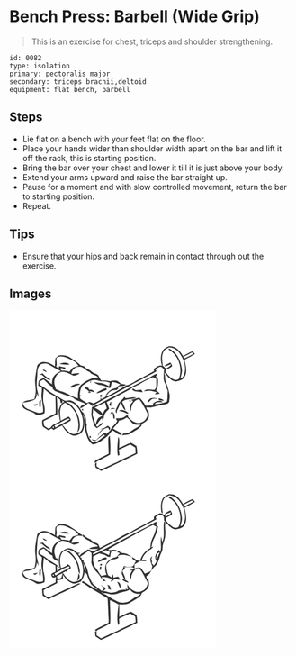 # Bench Press: Barbell (Wide Grip)
> This is an exercise for chest, triceps and shoulder strengthening.

``` 
id: 0082 
type: isolation 
primary: pectoralis major 
secondary: triceps brachii,deltoid 
equipment: flat bench, barbell 
``` 

## Steps

 - Lie flat on a bench with your feet flat on the floor.
 - Place your hands wider than shoulder width apart on the bar and lift it off the rack, this is starting position.
 - Bring the bar over your chest and lower it till it is just above your body.
 - Extend your arms upward and raise the bar straight up.
 - Pause for a moment and with slow controlled movement, return the bar to starting position.
 - Repeat.

## Tips

 - Ensure that your hips and back remain in contact through out the exercise.

## Images

<svg width="368" height="300" viewBox="0 0 276 225" xmlns="http://www.w3.org/2000/svg">
  <g fill="#FFF">
    <path d="M0 0h276v225H0V0m212.45 47.66c-2.97 1.82-6.76 3.03-8.33 6.42-2.91 6.04-2.85 13.39-.57 19.61-4.22-1.67-7.51 2.13-10.91 3.96 0 1.13-.01 2.26-.01 3.39-5.97 3.25-11.92 6.52-17.91 9.71-6.51 2.56-11.76 7.74-18.8 8.99-8.92 5.71-18.04 11.2-27.84 15.25 1.79-2.18 3.5-4.45 5.56-6.4 2.63-2.11 6.1-2.48 9.35-2.48l2.43-2.58-1.28-1.4c3.5-2.5 8.29-.19 11.42-3.12-2.32-.49-4.65-.91-6.98-1.29-1.55-1.48-3.04-3.15-5.09-3.92-3.17-.89-6.48-.08-9.61.57-3.68-1.02-7.51-1.14-11.29-.89-1.76-2.12-2.89-4.63-4.13-7.05-2.01-2.26-5.49-2.2-7.78-4.05-3.12-3.77-8.35-4.54-11.48-8.35-1.85-.31-4-.27-5.31-1.85-3.69-3.85-8.47-6.26-12.73-9.36-3.53-2.45-7.96-3.34-12.2-3.24-3.18-.25-5.74 2.1-7.64 4.37-.58 3.47-.35 7.01-.68 10.51-4.5-3.22-9.72-6-15.41-5.85-3.42.56-7.84 2.17-8.39 6.12-1.01 5.71-2.2 11.41-2.62 17.21-.47 5.72 1.22 11.36.74 17.08-.07 3.05-.98 5.98-1.67 8.94-5.24 1.8-11.3 1.32-15.83 4.88 5.53-.73 11.37-1.28 16.27-4.17 2.27-2.13 2.86-5.45 2.64-8.45.66 1.27 1.98 3.82 2.64 5.1-.33-2.5-.79-4.96-1.42-7.39-2.48-7.8-.42-15.99-.35-23.95.01-4.46.83-9.88 4.91-12.44 3.49-.83 7.49-1.5 10.68.62 5.07 3.17 10.37 5.95 15.74 8.58-3.4 1.65-6.91 3.49-9.09 6.71-2.54 3.1-2.59 7.23-2.71 11.03-3.85-2.75-7.25-6.14-11.45-8.4-2.06 1.32-4.9 1.74-6.27 3.92-.43 2.04-.47 4.14-.65 6.21 1.53.92 3.09 1.81 4.68 2.63.72 4.43-.85 8.84-.23 13.27.58 6.39 2.78 12.65 1.88 19.13-4.05 2.53-8.68.62-12.64-1.01-3.52-1.68-7.52-2.36-10.67-4.76-2.32-1.62-2.97-4.57-4.37-6.87.49 2.25-.05 4.99 1.38 6.97 4.45 4.22 11.19 4.25 15.86 8.15 3.64 2.99 8.39.6 12.29-.48 1.34-5.11.19-10.33-1.37-15.24-.56-5.92.05-11.92.78-17.8 2.07 1.73 4.05 3.55 6.07 5.34 2.84 2.05 6.08 3.46 9.21 4.99.29 7.48.55 14.96.38 22.44-5.92 3.04-11.93 5.93-17.75 9.15-.42 2.78-.46 5.81.65 8.45 2.2 2.07 4.94 3.43 7.47 5.04 1.43-.79 2.84-1.59 4.25-2.4.85.67 1.7 1.35 2.55 2.02 3.67-2.23 7.56-4.07 11.39-6 3.14 5.42 7.23 10.85 13.34 13.07 3.85 1.54 7.78-.77 11.24-2.31 5.56-4.39 5.01-12.2 5.7-18.54.68 5.15-.59 10.45.9 15.51 1.7 6.43 3.49 13.68 9.53 17.46 5.36-.3 9.84-3.53 14.07-6.51 3.6-2.66 7.33-5.39 9.78-9.22.72-1.23 1.85-2.09 2.97-2.93 2.4 1.61 5.15 2.81 7.02 5.1 1.06.25 3.19.75 4.26 1 .71-.68.88-1.43.49-2.24-3.78-2.09-7.75-3.87-11.34-6.3 2.83-3.5 6.39-6.44 8.18-10.68 3.77-.15 7.06-1.97 9.99-4.18 2.93 1.77 5.01 4.51 7.13 7.14 3.1 3.1 7.69 2.74 11.7 2.56-3.56 3.36-8.38 4.82-12.07 8-3.18 2.68-7.27 3.99-11.43 3.74-.56.76-1.06 1.56-1.5 2.41 4.08-.5 8.53-.28 12.03-2.78 4.79-3.36 10.67-5.46 14.19-10.35-.03-.45-.09-1.35-.13-1.8 3.63-2.06 7.9-4.18 9.32-8.43 1.22-3.05.36-6.28-.21-9.36-.47-.28-1.41-.85-1.88-1.14-.23-.82-.71-2.47-.95-3.29 1.97.06 3.94.12 5.91.2 2.85-.66 5.76-1.09 8.55-1.98 4.56-1.55 9.43-1.72 14.01-3.21l1.98-2.04c.25-3.72 1.39-7.47.39-11.16-1.27-5.61-2.96-11.13-4.96-16.52-.94-2.52-.86-5.26-.93-7.91-.24-1.01-.73-3.02-.98-4.03 4.1 5 8.42 11.46 15.44 12.13 4.25-.84 9.55-1.69 11.66-6.05 3.98-7.08 1.54-15.42-.28-22.76 4.71-2.62 9.66-4.81 14.14-7.81-1.06-1.28-2.04-2.68-3.36-3.71-4.41 1.68-8.53 4.08-12.56 6.52-3.94-6.89-10.26-14.34-19.1-13.17M44.38 78.72c1.07 2.33 3.54 2.75 5.78 3.19-1.62-1.59-3.22-3.52-5.78-3.19m-4.76 6.83c.84.06 2.52.16 3.36.21 3.77 2.58 6.99 7.54 12.15 6.73-3.74-2.73-7.89-4.99-10.82-8.7a88.25 88.25 0 0 1-4.69 1.76m.21 42.6c.44.1 1.32.29 1.76.39.18-3.11.3-6.21.53-9.32-4 .98-1.75 5.97-2.29 8.93m-8.34-2.49c.8.57 1.61 1.1 2.45 1.6 1.49-.79 2.82-1.84 4.16-2.85-2.23.29-4.43.71-6.61 1.25m100.27 45.31c-.24 6.67.65 13.31.54 19.98-4.95 2.5-9.94 4.9-14.89 7.39-1.71 1.04-4.44 1.85-3.49 4.68 1.1-.67 2.18-1.37 3.23-2.1 5.67-3.11 11.54-5.81 17.22-8.91.64-8.43.31-16.88-.54-25.28-.91 1.29-2.29 2.49-2.07 4.24m13.21-1.95c-.47 8.22-2 16.57-.19 24.74.7-.52 1.41-1.03 2.12-1.54-.35-2.22-.68-4.44-1.12-6.64 5.03-2.55 10.21-4.78 15.33-7.13 2.29 1.4 4.55 2.86 6.8 4.33.14 2.41.26 4.83.37 7.24-8.17 4.01-16.59 7.47-24.58 11.83-7.26 3.02-14.29 6.52-21.46 9.74-1.98-1.38-3.99-2.72-6.01-4.04-.04-1.79-.06-3.58-.06-5.36-.67.69-1.33 1.38-1.98 2.08.15 1.55.32 3.1.49 4.66 2.48 1.64 4.86 3.49 7.55 4.79 2.52-.7 4.77-2.09 7.15-3.15 13.63-6.72 27.64-12.65 41.12-19.65-.12-3.49-.35-6.98-1.1-10.4-2.51-1.44-4.84-3.22-7.51-4.36-5.4 1.71-10.3 4.79-15.57 6.89.01-4.59.89-9.38-.48-13.84-.22-.05-.65-.14-.87-.19z"/>
    <path d="M205.31 55.28c1.3-3.3 4.9-4.42 7.69-6.08 5.86.42 11.16 3.57 14.38 8.47 5.71 8.14 9.31 19.2 5.08 28.76-.85 1.47-2.2 4.45-4.29 3.39 1.06-4.21 2.63-8.54 1.65-12.96-1.53-10.68-7.13-21.9-17.42-26.47-.64 3.08 3.22 3.53 4.86 5.34 9.73 8.46 13.39 23.13 8.78 35.2-1.92 1.95-5.22 2-7.56.8-4.45-2.34-7.69-6.32-10.6-10.31.33-.63.98-1.9 1.31-2.53 2.54-1.25 5.22-2.36 7.41-4.2.91-2.11-1.02-3.76-2.06-5.36-2.73 1.47-5.63 2.73-8.02 4.75 3.14.85 5.93-2.02 9.03-2.41-.8 3.16-4.3 4-6.53 5.88-1.49-1.29-3-2.55-4.52-3.81-.62-6.11-2.15-12.68.81-18.46zM231.66 61.96a110.7 110.7 0 0 0 11.73-6c.66.63 1.32 1.27 1.98 1.91-4.21 1.87-8.09 4.5-12.46 5.99-.31-.47-.94-1.42-1.25-1.9zM63.37 62.55c7.76-3.6 15.39 1.63 22.22 4.86 2.94 1.27 4.71 3.99 6.53 6.47-2.59.64-5.14 1.41-7.68 2.25-1.42 1.88-2.97 3.66-4.46 5.48-3.29-1.05-6.72-1.34-10.15-1.34-.56-.63-1.69-1.91-2.25-2.54.53-.33 1.07-.65 1.62-.96 1.83.5 3.68.94 5.53 1.36-.11-.54-.32-1.62-.42-2.15-2.72-.48-5.4-1.1-8.06-1.82-.13.72-.38 2.16-.51 2.88-.81-1.16-4.17-1.36-3.02-3.42 1.34-3.68-1.33-7.49.65-11.07m3.17 8.69c4.5.82 9.07.96 13.62.91-3.5-3.95-9.33-2.65-13.62-.91zM195.09 78.15c1.92-1.08 3.7-2.55 5.88-3.1 2.39-.17 3.7 2.2 5.28 3.58-.57 4.13-.53 8.32-.53 12.48-.05 2.95 1.72 5.43 2.72 8.08.72 2.68 1.53 5.34 2.71 7.87-.46 4.76.02 9.59-1.03 14.29-5.11 2.22-11.1 3.22-16.33 3.44 2-3.74 7.35-2.1 10.81-2.66-4.22-3.48-10.05-1.27-13.43 2.27l.61.86c.04.27.11.8.14 1.06-3.36.56-6.78.48-10.18.6-2.11-4.06-5.12-7.56-8.38-10.74-3.93.45-7.56 2.06-11.39 2.92.53.25 1.58.75 2.11 1.01l.59.33c.3 1.56-1.54 2.28-2.2 3.47-2.39 2.57-1.81 6.25-1.9 9.45l1.62.04c-.1-6.45 3.62-14.51 10.77-15.14 3.82 4.37 6.32 9.62 9.01 14.71.89 1.97 2.39 3.83 2.37 6.09-1.16 4.06-3.33 8.33-7.72 9.59-6.73 3.51-14.11-1.5-18.32-6.65-.05-.55-.13-1.63-.18-2.18-.7-.06-1.39-.11-2.08-.17-1.88 1.48-3.8 3.08-6.18 3.66-2.67.44-5.4.26-8.08.64.59 1.07 1.21 2.12 1.87 3.16-2.14 4.88-7.31 7.43-9.18 12.43-1.8 1.78-3.67 3.5-5.42 5.33l-.32-2.48c-5.39 2.16-9.11 6.64-13.18 10.55-2.08-.42-4.16-.92-6.22-1.39 1.48 1.53 3.46 2.44 5.61 2.28 3.42-2.95 6.91-5.84 10.78-8.2.59.39 1.18.79 1.77 1.2-5.09 2.98-9.14 8.63-15.4 8.98-2.93-1.44-4.73-4.78-6.41-7.52-1.69-5.71-4.18-12.01-2.05-17.92l-1.3.6c.13-3.76-.41-7.47-1.21-11.13-.38-.33-1.14-.99-1.52-1.33-.1-2.56-2.96-3.13-3.87-5.23-3.22-5.56-7.42-11.26-13.87-13.19-3.04-1.16-6.47 1.5-9.28-.53-7.35-4.6-15.11-8.61-22.04-13.87-3.16-2.56-6.59-4.81-10.32-6.48-.08-1.39-.15-2.79-.23-4.18 1.93-.95 3.61-2.66 5.76-3.02 4.02 3.22 6.98 7.77 11.89 9.86-.03.55-.08 1.64-.11 2.18 1.3 1.45 2.51 3.13 4.4 3.84 7.05 2.89 14.21 5.55 21.52 7.67 2.32 1.13 3.92 3.43 6.45 4.19 3.86 1.27 7.77 2.48 11.25 4.64-2.47 1.8-6.98 2.12-6.74 6.16 3.99-1.88 7.61-4.43 10.82-7.45a14.1 14.1 0 0 1 5.12 4.46c8.69-5.63 17.9-10.49 27.25-14.96 7.16-3.91 14.38-7.71 21.62-11.47 5.69-3.88 12.19-6.27 18.09-9.77 6.15-3.49 12.58-6.48 18.64-10.11-.21-.78-.65-2.32-.86-3.1m-10.63 12.51c-15.71 7.64-30.93 16.21-46.27 24.53-9.51 4.31-18.28 10.27-28.25 13.54-.14 3.43-.57 6.84-.76 10.27.74 4.5 2.36 8.81 3.58 13.2.47 2.16 2.4 3.4 4.07 4.63 1.96-1.64 4.06-3.1 6.22-4.47.5-1.16 1.01-2.33 1.51-3.49-2.81 1.67-4.7 4.44-7.5 6.13-.53-.56-1.07-1.11-1.6-1.67 2.88-3.13 4.49-7.28 8.06-9.83.31 1.37.64 2.75.98 4.11.98-2.78 1.34-5.72 2.08-8.57 1.18-3.33 3.99-5.61 6.39-8.04-.75-3.1-2.16-5.99-3.25-8.97 10.3-5.48 20.4-11.34 30.75-16.73 4.8-3.46 10.47-5.41 15.45-8.58 4.9-3.06 10.16-5.46 15.41-7.85 1.44.7 2.89 1.39 4.34 2.08.17 4.07.11 8.14-.08 12.22-.71.88-1.41 1.77-2.1 2.66-4.55.12-10.79-2.43-14.08 1.88 2.56-.12 5.08-.58 7.62-.82 3.19.15 6.18 1.43 9.27 2.12-.79.93-1.58 1.87-2.36 2.8 2.16-.46 4.63-.07 6.58-1.23-1.64-1.5-3.4-2.84-5.13-4.23.69-.96 1.38-1.92 2.08-2.87.53-4.11 1.14-8.28.59-12.42-.79-1.15-1.83-2.09-2.72-3.15.71-1.29 1.57-2.5 2.28-3.79-4.9.89-8.77 4.42-13.16 6.54m-20.26 13.52c-1.54 1.83 1.68 2.41 2.72 3.44 3.68.31 7.3 1.12 10.99 1.31-.71-1.12-1.44-2.23-2.17-3.34-2.3.19-4.59.46-6.87.8-1.53-.73-2.85-2.44-4.67-2.21m-10.86 10.79c-2.28 4.46-7.64 6.51-8.96 11.55-1.08 3.36-4.46 7.24-1.45 10.55l.48-3.83c2.4-3.21 3.28-7.16 4.72-10.83 2.38 3.44 2.73 8.71 6.79 10.63-.99-3.93-2.87-7.54-4.62-11.16 4.97-5.4 13.09-2.41 18.95-5.85-4.87-1.32-9.63.79-14.49.82-.36-.47-1.07-1.41-1.42-1.88m34.94 2.09c-1.53 1.41-4.4 3.33-3.24 5.74 1.53-1.22 2.76-2.75 4.22-4.04 2.51-1.63 5.64-1.02 8.45-1.32-3.02-.87-6.38-1.1-9.43-.38m10.59.99c1.08 2.76 5.2 1.72 7.52 2.56-.62-.57-1.85-1.71-2.46-2.28-1.21-.15-5.42-2.48-5.06-.28m-39.1 2.83c.45.11 1.33.32 1.78.43 1.57-1.54-2.76-2.65-1.78-.43m-26.61 4.66c.66.81 1.33 1.61 2.02 2.41.28-2.15.53-4.31.6-6.47-1.39.98-2.08 2.51-2.62 4.06m.21 2.47c.31.25.31.25 0 0m1.06 3.4c2.4.08 4.83-.06 7.15-.76-2.45-.54-5.18-1.22-7.15.76m-37.25 1.92l.8-.24c.1-.44.32-1.33.43-1.78-1.27-.95-2.34 1.23-1.23 2.02m48.8.39c2.77.59 5.62 1.05 8.16 2.4 1.48.51 3.29 2.2 4.69.62-3.35-2.91-8.61-5.92-12.85-3.02m-11.82 4.08c1.17-.57 2.34-1.14 3.5-1.72.44 2.62.88 5.24 1.17 7.89.39-.06 1.17-.16 1.56-.22.37-3.62-.56-7.17-3.73-9.28a120.4 120.4 0 0 0-2.5 3.33m-7.6 18.73c-1.69.54-3.4 1.01-5.06 1.62l3.02.15c-3.2 2.05-5.93 5.11-6.5 8.98.76-1.26 1.45-2.57 2.13-3.88 3.13-3.36 6.63-6.99 11.56-7.13.37.86 1.12 2.58 1.5 3.44.51-1.13 1.64-2.18 1.06-3.54-.93-.98-1.98-1.82-3.01-2.69-1.6.96-3.22 1.91-4.7 3.05m-19.69 10.94c-1.01.98.62 2.72 1.73 2.05.9-.99-.59-2.83-1.73-2.05z"/>
    <path d="M82.64 84.57c.45-5.24 4.96-9.75 10.35-9.51 5.83-.77 8.71 5.67 14.02 6.89 2.42 4.42 8.15 3.48 11.16 7.13-4.1.73-8.41.95-12.1 3.1-4.17 1.36-7.31 4.49-10.8 6.98-.69 1.1-1.4 2.19-2.12 3.28-1.22 4.8-2.53 9.59-1.6 14.6-7.04-1.59-12.99-5.88-19.6-8.52-3.53-.78-6.81-2.24-10.06-3.76-.67-2.94-1.98-5.74-2.1-8.79.1-6.1 3.84-12.55 10-14.17 6.04-.64 10.89 3.43 16.31 5.25 2.66-.56 5.36-1.25 7.49-3.02-3.63-1.05-7.3.36-10.95.54m-1.88 17.39c.99.26 2 1.58 3.03.72 3.4-2.02 7.21-3.07 10.87-4.49-4.83-1.67-10.07.86-13.9 3.77z"/>
    <path d="M109.34 93.32c4.17-1.68 8.51.01 12.58 1.09 4.08.12 8.33-.21 11.95 2.11-.37 1.44-.74 2.87-1.1 4.31-3.25-1.67-6.59-3.26-10.16-4.1-3.53-.26-7.04-.6-10.52-1.22 2.12 1.36 4.39 2.45 6.67 3.51 4.31.27 8.66 1.27 12.21 3.86.88.09 2.64.28 3.52.38.98-2.63 1.6-5.36 2.22-8.09 4.02.18 7.7 1.81 11.32 3.4-2.19 1.14-4.19 2.65-5.48 4.8-6.64 1.04-12.97 5.44-14.84 12.12-1.76.91-3.52 1.84-5.26 2.79l-.37-2.88c-.34 1.18-.61 2.37-.85 3.57-3.11 1.62-6.08 3.54-9.33 4.85-1.67-.48-3.19-1.38-4.85-1.88-1.24.39-2.46.85-3.65 1.37-2.67-1.61-5.36-3.19-7.93-4.96-1.69-1.07-1.25-3.28-1.51-4.96.43-.14 1.3-.43 1.73-.57l-1.78-.08c.09-4.42.86-8.88 3.44-12.58 3.94-2.39 7.35-5.82 11.99-6.84m-1.69 1.75c.33 3.27 3.02-1.67 0 0m-6.92 8.88c2.08 1.07 3.95 2.47 5.5 4.23-.35.39-1.06 1.16-1.42 1.54 1.51-.08 3.01-.16 4.52-.22-.76-.35-2.28-1.06-3.04-1.41 2.41-1.08 4.8.62 7.2.93-1.39-2.55-3.93-3.94-6.82-3.31-.54-.94-1.07-1.88-1.61-2.82-1.4-.37-2.81-.75-4.21-1.13l-.12 2.19m18.46 3.84c-1.34.51-2.38 1.5-3.25 2.62 4.81-.44 9.19-2.73 13.63-4.43-.02-.6-.08-1.8-.11-2.4-3.85.29-6.85 2.74-10.27 4.21m1.76 7.18c1.35 1.31 3.57-1.01 2.31-2.33-1.36-1.23-3.65.96-2.31 2.33zM63.19 115.25c1.42 1.14 2.84 2.28 4.28 3.38.25 1.8.46 3.67 1.68 5.12 1.5-.92 1.92-2.23 1.26-3.92.91.68 1.75 1.46 2.73 2.06-4.99 1.6-5.99 7.08-7.58 11.36.56 4.73.73 9.53 2.17 14.11-4.15 3-10.07 3.86-12.74 8.55-.97.54-1.95 1.03-2.96 1.49-1.89-1.26-3.9-2.37-5.64-3.85-.29-2.02-1.59-4.77-.32-6.46 5.83-3.14 11.91-5.82 17.74-8.97.18-7.63-.05-15.26-.62-22.87z"/>
    <path d="M81.14 124.79c-1.79-1.28-4.05-1.6-5.91-2.74 4.39-1.31 8.94.65 12.29 3.44 8.24 7.53 12.42 19.48 9.96 30.46-.76 2.6-2.04 5.45-4.7 6.57-2.86 1.2-6.02 2.79-9.17 1.65-5.72-1.93-8.83-7.43-12.78-11.57 3.6-1.94 7.5-3.45 10.75-5.97.64-2.12-1.02-3.96-2.54-5.18-3.68 1.51-7.06 3.62-10.59 5.43-.6-6.69-2.26-14.04 1.31-20.22.8-1.8 2.71-2.61 4.21-3.71 14.6 6.35 21.53 24.8 16.38 39.58 3.21-2.42 3.67-6.72 3.65-10.46-.17-10.39-5.21-20.36-12.86-27.28zM113.74 129.63c4.49-2.53 9.25-4.54 13.78-6.98.73 2.73 1.72 5.37 2.34 8.13-3.22 1.17-4.08 4.62-5.37 7.41-2.25-4.21-6.66-6.5-10.75-8.56zM111.43 131.33c3.99 3.26 7.69 7.1 12.63 8.91-2.16 1.14-4.57 2.08-6.21 3.98-1.48 2.37-2.14 5.13-3.2 7.7-.95-4.34-2.26-8.58-3.93-12.69.62-2.58.85-5.24.71-7.9zM98.22 137.53c1.03 2.52 1.85 5.17 1.71 7.92-.91-2.55-1.42-5.23-1.71-7.92z"/>
    <path d="M60.03 153.19c6.41-2.37 11.87-6.69 18.24-9.12.61.19 1.83.55 2.44.73-6.09 4.23-13.09 6.91-19.2 11.13-.49-.92-.99-1.83-1.48-2.74zM58.16 154.55c1.34.27 1.56.98.66 2.12-1.35-.27-1.57-.98-.66-2.12z"/>
  </g>
  <g fill="#333">
    <path d="M212.45 47.66c8.84-1.17 15.16 6.28 19.1 13.17 4.03-2.44 8.15-4.84 12.56-6.52 1.32 1.03 2.3 2.43 3.36 3.71-4.48 3-9.43 5.19-14.14 7.81 1.82 7.34 4.26 15.68.28 22.76-2.11 4.36-7.41 5.21-11.66 6.05-7.02-.67-11.34-7.13-15.44-12.13.25 1.01.74 3.02.98 4.03.07 2.65-.01 5.39.93 7.91 2 5.39 3.69 10.91 4.96 16.52 1 3.69-.14 7.44-.39 11.16l-1.98 2.04c-4.58 1.49-9.45 1.66-14.01 3.21-2.79.89-5.7 1.32-8.55 1.98-1.97-.08-3.94-.14-5.91-.2.24.82.72 2.47.95 3.29.47.29 1.41.86 1.88 1.14.57 3.08 1.43 6.31.21 9.36-1.42 4.25-5.69 6.37-9.32 8.43.04.45.1 1.35.13 1.8-3.52 4.89-9.4 6.99-14.19 10.35-3.5 2.5-7.95 2.28-12.03 2.78.44-.85.94-1.65 1.5-2.41 4.16.25 8.25-1.06 11.43-3.74 3.69-3.18 8.51-4.64 12.07-8-4.01.18-8.6.54-11.7-2.56-2.12-2.63-4.2-5.37-7.13-7.14-2.93 2.21-6.22 4.03-9.99 4.18-1.79 4.24-5.35 7.18-8.18 10.68 3.59 2.43 7.56 4.21 11.34 6.3.39.81.22 1.56-.49 2.24-1.07-.25-3.2-.75-4.26-1-1.87-2.29-4.62-3.49-7.02-5.1-1.12.84-2.25 1.7-2.97 2.93-2.45 3.83-6.18 6.56-9.78 9.22-4.23 2.98-8.71 6.21-14.07 6.51-6.04-3.78-7.83-11.03-9.53-17.46-1.49-5.06-.22-10.36-.9-15.51-.69 6.34-.14 14.15-5.7 18.54-3.46 1.54-7.39 3.85-11.24 2.31-6.11-2.22-10.2-7.65-13.34-13.07-3.83 1.93-7.72 3.77-11.39 6-.85-.67-1.7-1.35-2.55-2.02-1.41.81-2.82 1.61-4.25 2.4-2.53-1.61-5.27-2.97-7.47-5.04-1.11-2.64-1.07-5.67-.65-8.45 5.82-3.22 11.83-6.11 17.75-9.15.17-7.48-.09-14.96-.38-22.44-3.13-1.53-6.37-2.94-9.21-4.99-2.02-1.79-4-3.61-6.07-5.34-.73 5.88-1.34 11.88-.78 17.8 1.56 4.91 2.71 10.13 1.37 15.24-3.9 1.08-8.65 3.47-12.29.48-4.67-3.9-11.41-3.93-15.86-8.15-1.43-1.98-.89-4.72-1.38-6.97 1.4 2.3 2.05 5.25 4.37 6.87 3.15 2.4 7.15 3.08 10.67 4.76 3.96 1.63 8.59 3.54 12.64 1.01.9-6.48-1.3-12.74-1.88-19.13-.62-4.43.95-8.84.23-13.27a82.43 82.43 0 0 1-4.68-2.63c.18-2.07.22-4.17.65-6.21 1.37-2.18 4.21-2.6 6.27-3.92 4.2 2.26 7.6 5.65 11.45 8.4.12-3.8.17-7.93 2.71-11.03 2.18-3.22 5.69-5.06 9.09-6.71-5.37-2.63-10.67-5.41-15.74-8.58-3.19-2.12-7.19-1.45-10.68-.62-4.08 2.56-4.9 7.98-4.91 12.44-.07 7.96-2.13 16.15.35 23.95a61.38 61.38 0 0 1 1.42 7.39c-.66-1.28-1.98-3.83-2.64-5.1.22 3-.37 6.32-2.64 8.45-4.9 2.89-10.74 3.44-16.27 4.17 4.53-3.56 10.59-3.08 15.83-4.88.69-2.96 1.6-5.89 1.67-8.94.48-5.72-1.21-11.36-.74-17.08.42-5.8 1.61-11.5 2.62-17.21.55-3.95 4.97-5.56 8.39-6.12 5.69-.15 10.91 2.63 15.41 5.85.33-3.5.1-7.04.68-10.51 1.9-2.27 4.46-4.62 7.64-4.37 4.24-.1 8.67.79 12.2 3.24 4.26 3.1 9.04 5.51 12.73 9.36 1.31 1.58 3.46 1.54 5.31 1.85 3.13 3.81 8.36 4.58 11.48 8.35 2.29 1.85 5.77 1.79 7.78 4.05 1.24 2.42 2.37 4.93 4.13 7.05 3.78-.25 7.61-.13 11.29.89 3.13-.65 6.44-1.46 9.61-.57 2.05.77 3.54 2.44 5.09 3.92 2.33.38 4.66.8 6.98 1.29-3.13 2.93-7.92.62-11.42 3.12l1.28 1.4-2.43 2.58c-3.25 0-6.72.37-9.35 2.48-2.06 1.95-3.77 4.22-5.56 6.4 9.8-4.05 18.92-9.54 27.84-15.25 7.04-1.25 12.29-6.43 18.8-8.99 5.99-3.19 11.94-6.46 17.91-9.71 0-1.13.01-2.26.01-3.39 3.4-1.83 6.69-5.63 10.91-3.96-2.28-6.22-2.34-13.57.57-19.61 1.57-3.39 5.36-4.6 8.33-6.42m-7.14 7.62c-2.96 5.78-1.43 12.35-.81 18.46 1.52 1.26 3.03 2.52 4.52 3.81 2.23-1.88 5.73-2.72 6.53-5.88-3.1.39-5.89 3.26-9.03 2.41 2.39-2.02 5.29-3.28 8.02-4.75 1.04 1.6 2.97 3.25 2.06 5.36-2.19 1.84-4.87 2.95-7.41 4.2-.33.63-.98 1.9-1.31 2.53 2.91 3.99 6.15 7.97 10.6 10.31 2.34 1.2 5.64 1.15 7.56-.8 4.61-12.07.95-26.74-8.78-35.2-1.64-1.81-5.5-2.26-4.86-5.34 10.29 4.57 15.89 15.79 17.42 26.47.98 4.42-.59 8.75-1.65 12.96 2.09 1.06 3.44-1.92 4.29-3.39 4.23-9.56.63-20.62-5.08-28.76-3.22-4.9-8.52-8.05-14.38-8.47-2.79 1.66-6.39 2.78-7.69 6.08m26.35 6.68c.31.48.94 1.43 1.25 1.9 4.37-1.49 8.25-4.12 12.46-5.99-.66-.64-1.32-1.28-1.98-1.91a110.7 110.7 0 0 1-11.73 6m-168.29.59c-1.98 3.58.69 7.39-.65 11.07-1.15 2.06 2.21 2.26 3.02 3.42.13-.72.38-2.16.51-2.88 2.66.72 5.34 1.34 8.06 1.82.1.53.31 1.61.42 2.15-1.85-.42-3.7-.86-5.53-1.36-.55.31-1.09.63-1.62.96.56.63 1.69 1.91 2.25 2.54 3.43 0 6.86.29 10.15 1.34 1.49-1.82 3.04-3.6 4.46-5.48 2.54-.84 5.09-1.61 7.68-2.25-1.82-2.48-3.59-5.2-6.53-6.47-6.83-3.23-14.46-8.46-22.22-4.86m131.72 15.6c.21.78.65 2.32.86 3.1-6.06 3.63-12.49 6.62-18.64 10.11-5.9 3.5-12.4 5.89-18.09 9.77-7.24 3.76-14.46 7.56-21.62 11.47-9.35 4.47-18.56 9.33-27.25 14.96a14.1 14.1 0 0 0-5.12-4.46c-3.21 3.02-6.83 5.57-10.82 7.45-.24-4.04 4.27-4.36 6.74-6.16-3.48-2.16-7.39-3.37-11.25-4.64-2.53-.76-4.13-3.06-6.45-4.19-7.31-2.12-14.47-4.78-21.52-7.67-1.89-.71-3.1-2.39-4.4-3.84.03-.54.08-1.63.11-2.18-4.91-2.09-7.87-6.64-11.89-9.86-2.15.36-3.83 2.07-5.76 3.02.08 1.39.15 2.79.23 4.18 3.73 1.67 7.16 3.92 10.32 6.48 6.93 5.26 14.69 9.27 22.04 13.87 2.81 2.03 6.24-.63 9.28.53 6.45 1.93 10.65 7.63 13.87 13.19.91 2.1 3.77 2.67 3.87 5.23.38.34 1.14 1 1.52 1.33.8 3.66 1.34 7.37 1.21 11.13l1.3-.6c-2.13 5.91.36 12.21 2.05 17.92 1.68 2.74 3.48 6.08 6.41 7.52 6.26-.35 10.31-6 15.4-8.98-.59-.41-1.18-.81-1.77-1.2-3.87 2.36-7.36 5.25-10.78 8.2-2.15.16-4.13-.75-5.61-2.28 2.06.47 4.14.97 6.22 1.39 4.07-3.91 7.79-8.39 13.18-10.55l.32 2.48c1.75-1.83 3.62-3.55 5.42-5.33 1.87-5 7.04-7.55 9.18-12.43-.66-1.04-1.28-2.09-1.87-3.16 2.68-.38 5.41-.2 8.08-.64 2.38-.58 4.3-2.18 6.18-3.66.69.06 1.38.11 2.08.17.05.55.13 1.63.18 2.18 4.21 5.15 11.59 10.16 18.32 6.65 4.39-1.26 6.56-5.53 7.72-9.59.02-2.26-1.48-4.12-2.37-6.09-2.69-5.09-5.19-10.34-9.01-14.71-7.15.63-10.87 8.69-10.77 15.14l-1.62-.04c.09-3.2-.49-6.88 1.9-9.45.66-1.19 2.5-1.91 2.2-3.47l-.59-.33c-.53-.26-1.58-.76-2.11-1.01 3.83-.86 7.46-2.47 11.39-2.92 3.26 3.18 6.27 6.68 8.38 10.74 3.4-.12 6.82-.04 10.18-.6-.03-.26-.1-.79-.14-1.06l-.61-.86c3.38-3.54 9.21-5.75 13.43-2.27-3.46.56-8.81-1.08-10.81 2.66 5.23-.22 11.22-1.22 16.33-3.44 1.05-4.7.57-9.53 1.03-14.29-1.18-2.53-1.99-5.19-2.71-7.87-1-2.65-2.77-5.13-2.72-8.08 0-4.16-.04-8.35.53-12.48-1.58-1.38-2.89-3.75-5.28-3.58-2.18.55-3.96 2.02-5.88 3.1M82.64 84.57c3.65-.18 7.32-1.59 10.95-.54-2.13 1.77-4.83 2.46-7.49 3.02-5.42-1.82-10.27-5.89-16.31-5.25-6.16 1.62-9.9 8.07-10 14.17.12 3.05 1.43 5.85 2.1 8.79 3.25 1.52 6.53 2.98 10.06 3.76 6.61 2.64 12.56 6.93 19.6 8.52-.93-5.01.38-9.8 1.6-14.6.72-1.09 1.43-2.18 2.12-3.28 3.49-2.49 6.63-5.62 10.8-6.98 3.69-2.15 8-2.37 12.1-3.1-3.01-3.65-8.74-2.71-11.16-7.13-5.31-1.22-8.19-7.66-14.02-6.89-5.39-.24-9.9 4.27-10.35 9.51m26.7 8.75c-4.64 1.02-8.05 4.45-11.99 6.84-2.58 3.7-3.35 8.16-3.44 12.58l1.78.08c-.43.14-1.3.43-1.73.57.26 1.68-.18 3.89 1.51 4.96 2.57 1.77 5.26 3.35 7.93 4.96 1.19-.52 2.41-.98 3.65-1.37 1.66.5 3.18 1.4 4.85 1.88 3.25-1.31 6.22-3.23 9.33-4.85.24-1.2.51-2.39.85-3.57l.37 2.88c1.74-.95 3.5-1.88 5.26-2.79 1.87-6.68 8.2-11.08 14.84-12.12 1.29-2.15 3.29-3.66 5.48-4.8-3.62-1.59-7.3-3.22-11.32-3.4-.62 2.73-1.24 5.46-2.22 8.09-.88-.1-2.64-.29-3.52-.38-3.55-2.59-7.9-3.59-12.21-3.86-2.28-1.06-4.55-2.15-6.67-3.51 3.48.62 6.99.96 10.52 1.22 3.57.84 6.91 2.43 10.16 4.1.36-1.44.73-2.87 1.1-4.31-3.62-2.32-7.87-1.99-11.95-2.11-4.07-1.08-8.41-2.77-12.58-1.09m-46.15 21.93c.57 7.61.8 15.24.62 22.87-5.83 3.15-11.91 5.83-17.74 8.97-1.27 1.69.03 4.44.32 6.46 1.74 1.48 3.75 2.59 5.64 3.85 1.01-.46 1.99-.95 2.96-1.49 2.67-4.69 8.59-5.55 12.74-8.55-1.44-4.58-1.61-9.38-2.17-14.11 1.59-4.28 2.59-9.76 7.58-11.36-.98-.6-1.82-1.38-2.73-2.06.66 1.69.24 3-1.26 3.92-1.22-1.45-1.43-3.32-1.68-5.12-1.44-1.1-2.86-2.24-4.28-3.38m17.95 9.54c7.65 6.92 12.69 16.89 12.86 27.28.02 3.74-.44 8.04-3.65 10.46 5.15-14.78-1.78-33.23-16.38-39.58-1.5 1.1-3.41 1.91-4.21 3.71-3.57 6.18-1.91 13.53-1.31 20.22 3.53-1.81 6.91-3.92 10.59-5.43 1.52 1.22 3.18 3.06 2.54 5.18-3.25 2.52-7.15 4.03-10.75 5.97 3.95 4.14 7.06 9.64 12.78 11.57 3.15 1.14 6.31-.45 9.17-1.65 2.66-1.12 3.94-3.97 4.7-6.57 2.46-10.98-1.72-22.93-9.96-30.46-3.35-2.79-7.9-4.75-12.29-3.44 1.86 1.14 4.12 1.46 5.91 2.74m17.08 12.74c.29 2.69.8 5.37 1.71 7.92.14-2.75-.68-5.4-1.71-7.92m-38.19 15.66c.49.91.99 1.82 1.48 2.74 6.11-4.22 13.11-6.9 19.2-11.13-.61-.18-1.83-.54-2.44-.73-6.37 2.43-11.83 6.75-18.24 9.12m-1.87 1.36c-.91 1.14-.69 1.85.66 2.12.9-1.14.68-1.85-.66-2.12z"/>
    <path d="M66.54 71.24c4.29-1.74 10.12-3.04 13.62.91-4.55.05-9.12-.09-13.62-.91zM44.38 78.72c2.56-.33 4.16 1.6 5.78 3.19-2.24-.44-4.71-.86-5.78-3.19zM39.62 85.55a88.25 88.25 0 0 0 4.69-1.76c2.93 3.71 7.08 5.97 10.82 8.7-5.16.81-8.38-4.15-12.15-6.73-.84-.05-2.52-.15-3.36-.21zM184.46 90.66c4.39-2.12 8.26-5.65 13.16-6.54-.71 1.29-1.57 2.5-2.28 3.79.89 1.06 1.93 2 2.72 3.15.55 4.14-.06 8.31-.59 12.42-.7.95-1.39 1.91-2.08 2.87 1.73 1.39 3.49 2.73 5.13 4.23-1.95 1.16-4.42.77-6.58 1.23.78-.93 1.57-1.87 2.36-2.8-3.09-.69-6.08-1.97-9.27-2.12-2.54.24-5.06.7-7.62.82 3.29-4.31 9.53-1.76 14.08-1.88.69-.89 1.39-1.78 2.1-2.66.19-4.08.25-8.15.08-12.22-1.45-.69-2.9-1.38-4.34-2.08-5.25 2.39-10.51 4.79-15.41 7.85-4.98 3.17-10.65 5.12-15.45 8.58-10.35 5.39-20.45 11.25-30.75 16.73 1.09 2.98 2.5 5.87 3.25 8.97-2.4 2.43-5.21 4.71-6.39 8.04-.74 2.85-1.1 5.79-2.08 8.57-.34-1.36-.67-2.74-.98-4.11-3.57 2.55-5.18 6.7-8.06 9.83.53.56 1.07 1.11 1.6 1.67 2.8-1.69 4.69-4.46 7.5-6.13-.5 1.16-1.01 2.33-1.51 3.49-2.16 1.37-4.26 2.83-6.22 4.47-1.67-1.23-3.6-2.47-4.07-4.63-1.22-4.39-2.84-8.7-3.58-13.2.19-3.43.62-6.84.76-10.27 9.97-3.27 18.74-9.23 28.25-13.54 15.34-8.32 30.56-16.89 46.27-24.53m-70.72 38.97c4.09 2.06 8.5 4.35 10.75 8.56 1.29-2.79 2.15-6.24 5.37-7.41-.62-2.76-1.61-5.4-2.34-8.13-4.53 2.44-9.29 4.45-13.78 6.98m-2.31 1.7c.14 2.66-.09 5.32-.71 7.9 1.67 4.11 2.98 8.35 3.93 12.69 1.06-2.57 1.72-5.33 3.2-7.7 1.64-1.9 4.05-2.84 6.21-3.98-4.94-1.81-8.64-5.65-12.63-8.91zM107.65 95.07c3.02-1.67.33 3.27 0 0zM80.76 101.96c3.83-2.91 9.07-5.44 13.9-3.77-3.66 1.42-7.47 2.47-10.87 4.49-1.03.86-2.04-.46-3.03-.72zM100.73 103.95l.12-2.19c1.4.38 2.81.76 4.21 1.13.54.94 1.07 1.88 1.61 2.82 2.89-.63 5.43.76 6.82 3.31-2.4-.31-4.79-2.01-7.2-.93.76.35 2.28 1.06 3.04 1.41-1.51.06-3.01.14-4.52.22.36-.38 1.07-1.15 1.42-1.54-1.55-1.76-3.42-3.16-5.5-4.23zM119.19 107.79c3.42-1.47 6.42-3.92 10.27-4.21.03.6.09 1.8.11 2.4-4.44 1.7-8.82 3.99-13.63 4.43.87-1.12 1.91-2.11 3.25-2.62z"/>
    <path d="M164.2 104.18c1.82-.23 3.14 1.48 4.67 2.21 2.28-.34 4.57-.61 6.87-.8.73 1.11 1.46 2.22 2.17 3.34-3.69-.19-7.31-1-10.99-1.31-1.04-1.03-4.26-1.61-2.72-3.44zM120.95 114.97c-1.34-1.37.95-3.56 2.31-2.33 1.26 1.32-.96 3.64-2.31 2.33zM153.34 114.97c.35.47 1.06 1.41 1.42 1.88 4.86-.03 9.62-2.14 14.49-.82-5.86 3.44-13.98.45-18.95 5.85 1.75 3.62 3.63 7.23 4.62 11.16-4.06-1.92-4.41-7.19-6.79-10.63-1.44 3.67-2.32 7.62-4.72 10.83l-.48 3.83c-3.01-3.31.37-7.19 1.45-10.55 1.32-5.04 6.68-7.09 8.96-11.55zM188.28 117.06c3.05-.72 6.41-.49 9.43.38-2.81.3-5.94-.31-8.45 1.32-1.46 1.29-2.69 2.82-4.22 4.04-1.16-2.41 1.71-4.33 3.24-5.74zM198.87 118.05c-.36-2.2 3.85.13 5.06.28.61.57 1.84 1.71 2.46 2.28-2.32-.84-6.44.2-7.52-2.56zM39.83 128.15c.54-2.96-1.71-7.95 2.29-8.93-.23 3.11-.35 6.21-.53 9.32-.44-.1-1.32-.29-1.76-.39z"/>
    <path d="M159.77 120.88c-.98-2.22 3.35-1.11 1.78.43-.45-.11-1.33-.32-1.78-.43zM133.16 125.54c.54-1.55 1.23-3.08 2.62-4.06-.07 2.16-.32 4.32-.6 6.47-.69-.8-1.36-1.6-2.02-2.41zM31.49 125.66c2.18-.54 4.38-.96 6.61-1.25-1.34 1.01-2.67 2.06-4.16 2.85-.84-.5-1.65-1.03-2.45-1.6zM133.37 128.01c.31.25.31.25 0 0zM134.43 131.41c1.97-1.98 4.7-1.3 7.15-.76-2.32.7-4.75.84-7.15.76zM97.18 133.33c-1.11-.79-.04-2.97 1.23-2.02-.11.45-.33 1.34-.43 1.78l-.8.24zM145.98 133.72c4.24-2.9 9.5.11 12.85 3.02-1.4 1.58-3.21-.11-4.69-.62-2.54-1.35-5.39-1.81-8.16-2.4zM134.16 137.8a120.4 120.4 0 0 1 2.5-3.33c3.17 2.11 4.1 5.66 3.73 9.28-.39.06-1.17.16-1.56.22-.29-2.65-.73-5.27-1.17-7.89-1.16.58-2.33 1.15-3.5 1.72zM126.56 156.53c1.48-1.14 3.1-2.09 4.7-3.05 1.03.87 2.08 1.71 3.01 2.69.58 1.36-.55 2.41-1.06 3.54-.38-.86-1.13-2.58-1.5-3.44-4.93.14-8.43 3.77-11.56 7.13-.68 1.31-1.37 2.62-2.13 3.88.57-3.87 3.3-6.93 6.5-8.98l-3.02-.15c1.66-.61 3.37-1.08 5.06-1.62zM106.87 167.47c1.14-.78 2.63 1.06 1.73 2.05-1.11.67-2.74-1.07-1.73-2.05zM131.76 170.97c-.22-1.75 1.16-2.95 2.07-4.24.85 8.4 1.18 16.85.54 25.28-5.68 3.1-11.55 5.8-17.22 8.91-1.05.73-2.13 1.43-3.23 2.1-.95-2.83 1.78-3.64 3.49-4.68 4.95-2.49 9.94-4.89 14.89-7.39.11-6.67-.78-13.31-.54-19.98z"/>
    <path d="M144.97 169.02c.22.05.65.14.87.19 1.37 4.46.49 9.25.48 13.84 5.27-2.1 10.17-5.18 15.57-6.89 2.67 1.14 5 2.92 7.51 4.36.75 3.42.98 6.91 1.1 10.4-13.48 7-27.49 12.93-41.12 19.65-2.38 1.06-4.63 2.45-7.15 3.15-2.69-1.3-5.07-3.15-7.55-4.79-.17-1.56-.34-3.11-.49-4.66.65-.7 1.31-1.39 1.98-2.08 0 1.78.02 3.57.06 5.36 2.02 1.32 4.03 2.66 6.01 4.04 7.17-3.22 14.2-6.72 21.46-9.74 7.99-4.36 16.41-7.82 24.58-11.83-.11-2.41-.23-4.83-.37-7.24a269.02 269.02 0 0 0-6.8-4.33c-5.12 2.35-10.3 4.58-15.33 7.13.44 2.2.77 4.42 1.12 6.64-.71.51-1.42 1.02-2.12 1.54-1.81-8.17-.28-16.52.19-24.74z"/>
  </g>
</svg>

<svg width="368" height="300" viewBox="0 0 276 225" xmlns="http://www.w3.org/2000/svg">
  <g fill="#FFF">
    <path d="M0 0h276v225H0V0m212.46 19.67c-2.97 1.82-6.73 3.03-8.33 6.4-2.66 5.18-2.37 11.27-1.62 16.89-.03 1.3 1.13 1.85 2.08 2.45-.96-5.98-2.13-12.51.73-18.18 1.31-3.27 4.9-4.39 7.68-6.04 5.33.47 10.36 2.95 13.51 7.34 6.33 8.28 10.39 19.96 5.91 29.99-.84 1.45-2.19 4.4-4.25 3.3.66-3.28 2.1-6.47 1.92-9.91-.59-9.75-4.61-19.56-12.04-26.08-1.71-1.24-3.54-3.14-5.85-2.69 0 2.32 3.11 2.63 4.46 4.11 9.88 8.1 14.19 22.87 9.5 34.88-1.56 3.12-6 2.9-8.52 1.14-3.87-2.51-7.46-5.86-9.5-10.05 1.07-3.86 5.96-3.92 8.47-6.54.85-2.12-1.02-3.75-2.08-5.34-2.81 1.61-6.1 2.64-8.09 5.36 3.12-.68 5.98-2.19 9.05-3.04-.67 3.22-4.24 4-6.46 5.89-2.48-2.19-5.23-4.9-8.84-4.28-2.7 1.11-5.09 2.83-7.54 4.39-.01 1.13-.02 2.27-.02 3.4-9.96 5.68-20.34 10.56-30.19 16.42-4.98 2.31-10.15 4.27-14.75 7.32-8.61 5.66-18.3 9.35-27.15 14.58-.95-2.48-1.41-5.76-4.43-6.53-3.08-.97-5.96-2.32-8.01-4.91-3.86-1.59-7.15-4.1-10.25-6.86.01 1.28.03 2.56.05 3.84l.66-.64c2.33 2.55 5.22 4.45 8.45 5.65 2.41 4.42 8.21 3.4 11.15 7.16-4.09.86-8.6.7-12.08 3.35 4.22.26 8.46.37 12.68.08-2.45 1.08-4.82 2.29-7.27 3.35-2.3-1.34-4.8-2.23-7.46-2.41-2.73 2.29-5.58 4.47-8.81 6.01-.39.63-1.18 1.9-1.57 2.54l-1.89-2.67c.71-.31 2.14-.94 2.86-1.25-1.35-.32-2.74-.45-4.13-.45-3.61-3.37-8.37-6.94-13.61-5.65-3.37 1.55-7.36 3.06-8.95 6.73-2.98 6.49-2.21 13.93-.2 20.59-1.43.85-2.86 1.72-4.27 2.61-.04-2.22-.13-4.43-.25-6.64 1.25.92 2.51 1.81 3.8 2.67-.4-.63-1.19-1.89-1.59-2.53-4.72-3.2-9.85-5.81-14.36-9.32-3.34-2.7-6.92-5.15-10.85-6.88-.08-1.41-.15-2.81-.22-4.21 2.29-.82 4.81-4.54 7.12-1.95 3.19 3.29 6.25 6.85 10.52 8.78-.02.55-.05 1.66-.07 2.22 1.88 2.71 4.69 4.56 8.02 4.88.03-2.43-1.49-3.8-3.71-4.13-.95-4.1-3.11-8.33-1.55-12.56 1.06-4.81 4.63-9.17 9.46-10.48 6.05-.62 10.9 3.47 16.35 5.26 2.51-.59 4.99-1.29 7.34-2.36-3.22-2.39-7.23.04-10.82-.08.44-3.71 2.61-7.43 6.25-8.74 2.75-1.26 5.83-.71 8.72-.44-.25-.41-.75-1.24-1-1.65-2.82-1.12-4.67-3.62-7.09-5.33-6.07-3.79-11.82-9.29-19.53-8.85-3.56-.56-6.61 1.75-8.67 4.39-.58 3.46-.36 6.99-.67 10.48-4.78-3.19-10.24-6.39-16.22-5.72-3.17.77-7.18 2.32-7.6 6.05-1.4 8.35-3.57 16.81-2.27 25.33.9 5.97.52 12.08-1.27 17.86-3.47.74-6.85 1.84-10.39 2.23-2.16.23-4.04 1.58-5.36 3.25-.46 2.4-.39 5.61 1.96 7.04 2.95 2.09 6.44 3.18 9.81 4.36 2.78.92 4.82 3.2 7.54 4.21 3.37.58 6.54-.95 9.7-1.82 1.37-5.09.19-10.29-1.34-15.19-.61-5.94.09-11.97.72-17.89 2.09 1.73 4.09 3.56 6.12 5.36 2.82 2.09 6.08 3.47 9.23 5 .09 2.75.34 5.52.14 8.28-1.88 1.65-6.51 1.81-5.42 5.22.63 2.9 3.99 3.93 5.91 1.34-.18 2.55-.25 5.1-.31 7.66-6.04 2.91-11.86 6.23-17.95 9.02-.01 2.89.22 5.77.67 8.63 2.5 1.67 5.04 3.31 7.61 4.89 14.35-7.04 29.22-13.1 43.27-20.75l-3.09-.24c-12.75 5.76-25.35 11.89-38.03 17.81-2.4 1.54-4.72-.68-6.67-1.95-2.29-1.42-1.48-4.58-1.91-6.84 5.85-3.66 12.39-6.16 18.41-9.55-.09-1.01-.26-3.04-.35-4.05 2.78.36 5.86-.21 7.86-2.3v-4.66c2.86 4.91 6.94 9.68 12.6 11.28 3.84 1.55 7.49-1.28 11.12-2.2 3.06-3.67 4.63-8.17 5.09-12.89 1.02 1.04 2.07 2.07 3.12 3.09 1.09 4.81 3.44 9.2 5.68 13.55 2.57 2.79 6.31 4.26 8.78 7.19-7.2-2.82-13.09-7.98-19.79-11.73-.61.61-1.21 1.21-1.81 1.83 5.29 2.3 9.42 6.43 14.47 9.14 6.86 3.88 13.67 7.89 20.27 12.21.29 7.07.83 14.12.94 21.2.09 3.73.84 7.51.2 11.23-5.84 3.52-12.45 5.66-18.06 9.58.63.71 1.25 1.42 1.89 2.13.44-1.7 2.12-2.3 3.47-3.04 5.03-2.43 10.02-4.97 14.95-7.59.82-10.36-.17-20.71-.33-31.07 4.14 1.4 7.93 3.55 11.71 5.71-1.45 9.02-2.83 18.41-.78 27.44 3.16-2.17.47-6.09 1.64-8.9 4.7-2.52 9.68-4.45 14.49-6.75 2.27 1.42 4.71 2.64 6.69 4.47.42 2.34.43 4.72.55 7.09-8.39 4.12-17.04 7.72-25.26 12.17-7.08 2.85-13.85 6.38-20.84 9.43-2.01-1.4-4.05-2.77-6.09-4.11.08-1.41.19-2.81.33-4.2l-2.36-1.04c.15 2.22.34 4.44.56 6.66 2.48 1.63 4.84 3.46 7.5 4.78 3.08-.85 5.82-2.61 8.74-3.85 13.12-6.48 26.63-12.17 39.6-18.95-.14-3.47-.35-6.95-1.12-10.35-2.51-1.42-4.8-3.3-7.5-4.32-5.42 1.6-10.28 4.79-15.56 6.83.28-5.61.24-11.22.08-16.83 4.79.31 9.89.65 14.22-1.84 3.96-2.25 7.79-4.73 11.68-7.1 2.3-1.2 3.55-3.6 4.33-5.97 3.25-2.13 7.19-3.96 8.73-7.81 1.47-3.15.63-6.62 0-9.86-.46-.29-1.39-.89-1.85-1.18-.24-.8-.73-2.39-.97-3.19 1.36-1.27 2.78-2.46 4.26-3.59 1.61-3.02 3.64-5.78 5.72-8.49 6.98-4.4 6.87-13.73 10.43-20.39 2.05-3.56.76-7.9 2.27-11.62 1.22-3.27 2.32-6.61 2.51-10.12.85-5.06-.69-10.11-.07-15.19-.16-1.16.68-4.59-1.47-3.65-1.71 9.04 1.49 18.81-2.37 27.47-.7-2.55-1.13-5.15-1.42-7.77-1.87 7 1.28 14.27-1.52 21.1-.52-1.14-.96-2.3-1.34-3.49-2.71 3.67-6.1 7.65-4.69 12.59l1.25 1.9c-.11 3.08-2.67 5.33-4.3 7.74l.44-1.96c-2.04-.51-2.87-2.36-1.98-4.25-.36-1.14-.7-2.28-1.01-3.43.45-1.52.91-3.04 1.36-4.57-1.01 1.4-2.3 2.69-2.79 4.39.03 1.83.59 3.61.95 5.4.41 1.47 1.1 2.82 1.81 4.17-.36 1.92-.87 3.81-1.28 5.72-2.5 2.22-5.78 2.98-8.76 4.3-1.75-2.56-3.36-5.23-5.38-7.58-2.75-1.1-5.74-.16-8.33.91.02-1.29.01-2.57-.03-3.86.03-.46.1-1.4.13-1.86 2.44-1.46 4.98-2.73 7.35-4.31 2.94.06 5.88.29 8.82.04-1.8-1.37-4.1-1.31-6.23-1.6.78-4.85 4.27-8.5 7.77-11.66 2.37-1.96 5.79-2.88 7.1-5.9-.65.23-1.96.68-2.61.91 1.14-3.69 1.6-7.63 3.38-11.1 2.62-5.21 4.5-10.79 5.67-16.5-.91-1.11-1.99-2.06-2.96-3.11.8-1.28 1.67-2.52 2.46-3.81-5.12 1-9.15 4.67-13.77 6.87-18.24 8.73-35.57 19.23-53.68 28.21-5.9 3.04-11.67 6.4-17.88 8.77-.27-.04-.81-.13-1.08-.17-.04-.26-.11-.79-.14-1.06 8.35-4.57 16.49-9.56 25.19-13.48 9.35-4.95 18.67-9.97 27.91-15.14 10.7-5.32 21.2-11.07 31.68-16.82-.2-.79-.6-2.37-.81-3.16 2.64-1.49 5.97-4.61 8.97-2.04 2.59 1.31 1.86 4.35 2.17 6.72 4.7 4.49 8.62 11.31 15.76 11.83 4.22-.86 9.49-1.71 11.59-6.02 3.98-7.09 1.56-15.44-.28-22.79 4.71-2.61 9.66-4.8 14.14-7.8-1.06-1.28-2.01-2.68-3.33-3.7-4.42 1.68-8.53 4.08-12.57 6.53-2.93-4.65-6.17-9.53-11.3-11.99-2.37-1.32-5.17-1.08-7.79-1.19z"/>
    <path d="M231.99 33.79c3.97-1.6 7.58-3.98 11.52-5.61.52.38 1.54 1.13 2.05 1.51-4.29 2.28-8.69 4.37-12.92 6.77-.16-.67-.49-2-.65-2.67zM182.88 64.8c2.77-1.43 5.69-2.56 8.48-3.97 1.49.76 2.99 1.5 4.49 2.25-.85 5.63-2.88 11.02-5.45 16.08-2.02 3.83-1.95 8.3-2.65 12.48-6.63 3.37-11.57 9.73-13.69 16.81-1.51-.26-3.23-.03-4.49-1.06-3.57-2.85-7.66-4.91-11.51-7.34-3.64-2.5-9.09-.6-11.85-4.57-1.01.43-2.01.89-3 1.35 1 .35 3.02 1.05 4.02 1.4-1.52 1.78-3.27 3.33-4.72 5.18-4.56.61-8.54 3.05-11.79 6.21-3.91 4.86-3.91 11.95-1.14 17.33-2.4.42-4.77.96-7.11 1.61-3.14-3.72-5.19-8.2-8.42-11.85-2.08-2.16-1.16-5.36-2.58-7.76.02-2.08.11-4.16.19-6.24 2.72-1.39 5.32-3.05 8.23-4.03 2.37.53 4.66 1.34 7.06 1.78 1.31.79 2.61 1.6 3.91 2.41l3.64.36c.19-2.85.33-5.79 2.21-8.12 1.71.32 3.4.7 5.08 1.14.65-.42 1.29-.85 1.93-1.28-3.85-2.33-8.11-.25-12.07-1.09 1.17-1.71 3.17-2.52 4.87-3.57 15.44-8.54 30.97-16.9 46.36-25.51m-64.24 43.27c-.13.52-.4 1.56-.54 2.09 4.01-1.19 7.91-2.72 11.8-4.25-.19-.51-.57-1.51-.76-2.02-4.08-.35-6.82 3.13-10.5 4.18m1.44 6c1.08.37 2.18.63 3.31.77-.08-.67-.22-2.01-.3-2.69-1 .64-2.02 1.26-3.01 1.92m.6 2.54c-.14 1.31-.29 2.63-.42 3.95.49-.05 1.48-.14 1.97-.18.11-1.43.23-2.86.34-4.29-.47.13-1.41.39-1.89.52zM63.38 62.54c7.79-3.62 15.43 1.67 22.28 4.89 2.9 1.27 4.65 3.98 6.44 6.44-2.59.67-5.15 1.44-7.68 2.3-1.4 1.87-2.95 3.64-4.43 5.46-3.38-1.1-6.92-1.37-10.45-1.3-.72-1.3-1.48-2.59-2.21-3.89 2.45.6 4.92 1.14 7.4 1.63-.11-.53-.32-1.57-.42-2.09-2.54-.45-5.04-1.02-7.53-1.69-.63.84-1.27 1.68-1.93 2.5-3.22-.96-2.11-3.5-1.64-5.77-.45-2.85-1.22-5.74.17-8.48m3.21 8.7c4.47.8 9.01.95 13.55.91-3.48-3.93-9.29-2.65-13.55-.91zM42.13 71.53c3.31-.73 7.05-1.52 10.16.32 5.4 3.23 10.85 6.42 16.65 8.92-4.04 1.59-8.03 3.94-10.2 7.85-1.97 2.9-1.76 6.54-1.91 9.88-3.88-2.7-7.25-6.08-11.39-8.4-1.99 1.14-4.39 1.69-6.03 3.33-1.06 2.01-.91 4.48-.71 6.69 1.5 1.7 4.99 2.09 4.67 4.89.01 3.29-.89 6.54-.62 9.84.54 6.91 2.77 13.64 2.08 20.63-6.27 2.85-12.23-1.48-18.08-3.3-4.19-1.26-8.43-4.17-8.79-8.92 5.33-1.83 11.48-1.49 16.19-4.94 1.85-2.29 2.43-5.25 2.27-8.13.63 1.23 1.89 3.68 2.52 4.9-.32-5.12-2.78-9.9-2.56-15.08.08-6.66.78-13.29 1.08-19.94.53-3.18 1.7-6.86 4.67-8.54m2.29 7.23c1.08 2.31 3.57 2.69 5.78 3.17-1.64-1.56-3.22-3.56-5.78-3.17m-5.06 6.63c.92.09 2.77.29 3.7.38 3.54 2.86 6.81 6.45 11.51 7.35-1.06-2.52-3.74-3.41-5.74-4.98-1.57-1.16-2.79-2.69-4.25-3.97-1.77.25-3.49.8-5.22 1.22m.65 34.92c-.04 2.77-1.32 6.7 1.31 8.61.57-3.19.52-6.44.79-9.66-.52.26-1.57.79-2.1 1.05m-8.51 5.38c.8.56 1.63 1.09 2.48 1.58 1.46-.8 2.75-1.86 4.05-2.88-2.2.31-4.38.75-6.53 1.3zM69.66 98.83c1.48-3.23 5.36-3.93 8.17-5.59 8.71 1.03 14.72 8.44 17.9 16.04 2.62 6.46 3.48 14.01 1.08 20.66-1.49 4.53-6.59 6.03-10.81 6.67-6.92-.66-10.96-7.12-14.89-12.09 1.45-.74 2.9-1.48 4.36-2.22.23.41.7 1.24.94 1.65-.47-3.25 3.44-3.49 5.16-5.37.77-2.7-1.82-4.78-4.12-5.5-.19-.24-.55-.73-.73-.98.01.64.02 1.92.03 2.56-2.62 1.23-5.16 2.71-8.01 3.34-1.4-6.25-2.26-13.3.92-19.17m6.99-2.61c8.72 5.1 14.27 14.78 15.23 24.76-.04 1.95.97 3.57 2.18 5.01.19-11.43-5.06-22.99-14.12-30-1.04-.26-3.77-2.5-3.29.23m15.41 28.76c-.08 3.43-1.2 6.68-1.79 10.03 3.46-1.86 4.55-7.17 1.79-10.03z"/>
    <path d="M123.13 96.87c1.91-.84 3.7-2.09 5.78-2.48 1.71.57 3.32 1.39 4.95 2.16l-1.05 4.29c-3.09-1.64-6.35-2.91-9.68-3.97z"/>
    <path d="M94.56 102.97c3.63-2.55 7.15-5.25 10.81-7.76 1.4.84 2.88 1.61 4.03 2.8.35 4.34.28 8.68-.21 13.01 1.27 5.71 5.12 10.54 9.24 14.54 2.08 2.36 3.36 5.29 5.37 7.71-.19-1.09-.39-2.19-.6-3.27 4.66-.28 9.28.82 13.42 2.95-.56.99-1.09 2.01-1.57 3.05 2.3.29 3.47-2.16 5.21-3.21 2.48-.19 4.92.52 7.35.96-.78-1.52-1.25-3.44-2.84-4.36-2.05.35-4.03.99-6.05 1.47.16-1.74-.2-3.42-1.59-4.58-.11 1.6-.17 3.21-.18 4.81a77.3 77.3 0 0 0-5.48-3.61c-1.76-4.55-2.71-9.31-2.26-14.2 1.9-1.82 3.38-4.14 5.65-5.54 3.37-2.03 7.92-.69 10.68-3.88-.34-.44-1.01-1.31-1.35-1.74 6.2-3.31 13.26-.72 19.39 1.39l.36 2.19a74.63 74.63 0 0 1 4.57 3.37c-1.9 2.7-2.44 7.39-6.6 7.2-3.12.95-6.22.22-9.16-.97-1.68 3.06-2.36 6.5-3.09 9.89 1.41 2.86 2.11 6.4 5.11 8.09-.53-4.01-2.9-7.38-4.1-11.16 1-1.34 2.32-2.39 3.55-3.49l-1.17-1.93c2.35.2 4.71.53 7.07.23 2.51-.61 4.89.09 6.53 2.11-2.58.8-5.21 1.41-7.81 2.12 1.73.06 3.47.08 5.21.08-3.04 3.64-4.21 8.28-3.16 12.92 1.99-1.87 1.38-4.86 2.33-7.21 1.26-3.41 3.73-6.35 6.71-8.4 1.53-.42 3.3-.14 4.21 1.28 3.81 4.28 5.8 9.76 8.63 14.67.75 1.63 2.1 3.4 1.4 5.27-1.18 2.75-2.14 6.03-4.94 7.57-2.78 1.61-6.02 2.91-9.29 2.46-5.46-1.58-10.45-5.01-12.72-10.38.07 1.73.14 3.46.16 5.19l2.07-.57c-.59.68-1.78 2.04-2.37 2.73-.8-.95-1.58-1.9-2.36-2.84.24.75.72 2.26.97 3.02-3.52-.36-6.97.36-10.36 1.18-2.16 1.92-5.12 2.13-7.83 2.62-4.55 1.16-8.4-2.71-12.98-1.89 1.26-.86 2.5-1.75 3.71-2.68-.17-.55-.53-1.67-.7-2.22-2.16-1.23-4.28-2.5-6.39-3.79 1.77 1.47 3.53 2.95 5.28 4.45-1.03 1.38-2.07 2.75-3.09 4.12-4.34-3.15-8.13-6.98-12.67-9.86.3-.35.89-1.05 1.19-1.39-.41.06-1.24.19-1.65.26-1.49-3.47-3.52-6.73-4.59-10.38-1.07-6.18-2.86-12.6-6.73-17.57-.4 4.81 4.53 9.27 1.98 13.87-.64-5.23-3.09-10.47-1.8-15.77-2.64.4-3.17-1.82-2.57-3.99-.31.21-.94.63-1.25.84l-.68-1.78m30.43 29.57c-.08.97-.15 1.95-.26 2.93 1.42 0 2.84-.03 4.26-.09-1.22-1.11-2.62-1.98-4-2.84m25.66 1.61c2.5 1.72 5.31 3.08 8.36 3.42-1.62-2.84-4.97-3.74-7.62-5.31-.19.47-.56 1.42-.74 1.89m-6.96 2.3c1.65 2.98 2.86 6.17 4.2 9.29 1.06-3.52.33-8.91-4.2-9.29m-13.09 3.96c.83 1.77 2.19 3.52.85 5.35 1.25.55 2.63.76 3.95 1.16-.48-2.8-1.24-6.37-4.8-6.51zM196.11 103.14c.31-2.45 1.33-5.65 4.2-5.9-1.21 2.74-2.22 5.56-3.27 8.36-1.26.37-1.74-1.73-.93-2.46zM60.01 125.17c6.79-2.3 12.35-7.44 19.29-9.22 2.21 1.64-1.27 2.39-2.19 3.25-5.29 2.73-10.59 5.47-15.58 8.73-.51-.92-1.02-1.84-1.52-2.76zM58.12 126.56c1.34.21 1.58.91.73 2.1-1.36-.22-1.6-.92-.73-2.1zM63.23 128.76c2.58-1.27 5.13-2.59 7.74-3.8-.43 1.94-.97 3.86-1.57 5.76-1.69.78-3.38 1.59-4.85 2.75-.53-1.54-.9-3.14-1.32-4.71z"/>
    <path d="M144.03 152.21c5.42-2.73 12.01-2.21 16.94-6.01 2.39 5.62 8.86 6.64 14.27 6.04a34.609 34.609 0 0 1-6.12 4.03c-4.79 2.27-8.41 6.95-13.99 7.43-4.92 1.52-10.06-.01-14.18-2.81-5.96-2.46-10.62-7.3-16.81-9.24-.67-.53-1.34-1.05-2-1.58 1.12.54 2.25 1.1 3.37 1.66 3.75-.8 7.19 1.05 10.78 1.66 2.61-.14 5.15-.85 7.74-1.18z"/>
  </g>
  <g fill="#333">
    <path d="M212.46 19.67c2.62.11 5.42-.13 7.79 1.19 5.13 2.46 8.37 7.34 11.3 11.99 4.04-2.45 8.15-4.85 12.57-6.53 1.32 1.02 2.27 2.42 3.33 3.7-4.48 3-9.43 5.19-14.14 7.8 1.84 7.35 4.26 15.7.28 22.79-2.1 4.31-7.37 5.16-11.59 6.02-7.14-.52-11.06-7.34-15.76-11.83-.31-2.37.42-5.41-2.17-6.72-3-2.57-6.33.55-8.97 2.04.21.79.61 2.37.81 3.16-10.48 5.75-20.98 11.5-31.68 16.82-9.24 5.17-18.56 10.19-27.91 15.14-8.7 3.92-16.84 8.91-25.19 13.48.03.27.1.8.14 1.06.27.04.81.13 1.08.17 6.21-2.37 11.98-5.73 17.88-8.77 18.11-8.98 35.44-19.48 53.68-28.21 4.62-2.2 8.65-5.87 13.77-6.87-.79 1.29-1.66 2.53-2.46 3.81.97 1.05 2.05 2 2.96 3.11-1.17 5.71-3.05 11.29-5.67 16.5-1.78 3.47-2.24 7.41-3.38 11.1.65-.23 1.96-.68 2.61-.91-1.31 3.02-4.73 3.94-7.1 5.9-3.5 3.16-6.99 6.81-7.77 11.66 2.13.29 4.43.23 6.23 1.6-2.94.25-5.88.02-8.82-.04-2.37 1.58-4.91 2.85-7.35 4.31-.03.46-.1 1.4-.13 1.86.04 1.29.05 2.57.03 3.86 2.59-1.07 5.58-2.01 8.33-.91 2.02 2.35 3.63 5.02 5.38 7.58 2.98-1.32 6.26-2.08 8.76-4.3.41-1.91.92-3.8 1.28-5.72-.71-1.35-1.4-2.7-1.81-4.17-.36-1.79-.92-3.57-.95-5.4.49-1.7 1.78-2.99 2.79-4.39-.45 1.53-.91 3.05-1.36 4.57.31 1.15.65 2.29 1.01 3.43-.89 1.89-.06 3.74 1.98 4.25l-.44 1.96c1.63-2.41 4.19-4.66 4.3-7.74l-1.25-1.9c-1.41-4.94 1.98-8.92 4.69-12.59.38 1.19.82 2.35 1.34 3.49 2.8-6.83-.35-14.1 1.52-21.1.29 2.62.72 5.22 1.42 7.77 3.86-8.66.66-18.43 2.37-27.47 2.15-.94 1.31 2.49 1.47 3.65-.62 5.08.92 10.13.07 15.19-.19 3.51-1.29 6.85-2.51 10.12-1.51 3.72-.22 8.06-2.27 11.62-3.56 6.66-3.45 15.99-10.43 20.39-2.08 2.71-4.11 5.47-5.72 8.49-1.48 1.13-2.9 2.32-4.26 3.59.24.8.73 2.39.97 3.19.46.29 1.39.89 1.85 1.18.63 3.24 1.47 6.71 0 9.86-1.54 3.85-5.48 5.68-8.73 7.81-.78 2.37-2.03 4.77-4.33 5.97-3.89 2.37-7.72 4.85-11.68 7.1-4.33 2.49-9.43 2.15-14.22 1.84.16 5.61.2 11.22-.08 16.83 5.28-2.04 10.14-5.23 15.56-6.83 2.7 1.02 4.99 2.9 7.5 4.32.77 3.4.98 6.88 1.12 10.35-12.97 6.78-26.48 12.47-39.6 18.95-2.92 1.24-5.66 3-8.74 3.85-2.66-1.32-5.02-3.15-7.5-4.78-.22-2.22-.41-4.44-.56-6.66l2.36 1.04c-.14 1.39-.25 2.79-.33 4.2 2.04 1.34 4.08 2.71 6.09 4.11 6.99-3.05 13.76-6.58 20.84-9.43 8.22-4.45 16.87-8.05 25.26-12.17-.12-2.37-.13-4.75-.55-7.09-1.98-1.83-4.42-3.05-6.69-4.47-4.81 2.3-9.79 4.23-14.49 6.75-1.17 2.81 1.52 6.73-1.64 8.9-2.05-9.03-.67-18.42.78-27.44-3.78-2.16-7.57-4.31-11.71-5.71.16 10.36 1.15 20.71.33 31.07-4.93 2.62-9.92 5.16-14.95 7.59-1.35.74-3.03 1.34-3.47 3.04-.64-.71-1.26-1.42-1.89-2.13 5.61-3.92 12.22-6.06 18.06-9.58.64-3.72-.11-7.5-.2-11.23-.11-7.08-.65-14.13-.94-21.2-6.6-4.32-13.41-8.33-20.27-12.21-5.05-2.71-9.18-6.84-14.47-9.14.6-.62 1.2-1.22 1.81-1.83 6.7 3.75 12.59 8.91 19.79 11.73-2.47-2.93-6.21-4.4-8.78-7.19-2.24-4.35-4.59-8.74-5.68-13.55-1.05-1.02-2.1-2.05-3.12-3.09-.46 4.72-2.03 9.22-5.09 12.89-3.63.92-7.28 3.75-11.12 2.2-5.66-1.6-9.74-6.37-12.6-11.28v4.66c-2 2.09-5.08 2.66-7.86 2.3.09 1.01.26 3.04.35 4.05-6.02 3.39-12.56 5.89-18.41 9.55.43 2.26-.38 5.42 1.91 6.84 1.95 1.27 4.27 3.49 6.67 1.95 12.68-5.92 25.28-12.05 38.03-17.81l3.09.24c-14.05 7.65-28.92 13.71-43.27 20.75-2.57-1.58-5.11-3.22-7.61-4.89a54.27 54.27 0 0 1-.67-8.63c6.09-2.79 11.91-6.11 17.95-9.02.06-2.56.13-5.11.31-7.66-1.92 2.59-5.28 1.56-5.91-1.34-1.09-3.41 3.54-3.57 5.42-5.22.2-2.76-.05-5.53-.14-8.28-3.15-1.53-6.41-2.91-9.23-5-2.03-1.8-4.03-3.63-6.12-5.36-.63 5.92-1.33 11.95-.72 17.89 1.53 4.9 2.71 10.1 1.34 15.19-3.16.87-6.33 2.4-9.7 1.82-2.72-1.01-4.76-3.29-7.54-4.21-3.37-1.18-6.86-2.27-9.81-4.36-2.35-1.43-2.42-4.64-1.96-7.04 1.32-1.67 3.2-3.02 5.36-3.25 3.54-.39 6.92-1.49 10.39-2.23 1.79-5.78 2.17-11.89 1.27-17.86-1.3-8.52.87-16.98 2.27-25.33.42-3.73 4.43-5.28 7.6-6.05 5.98-.67 11.44 2.53 16.22 5.72.31-3.49.09-7.02.67-10.48 2.06-2.64 5.11-4.95 8.67-4.39 7.71-.44 13.46 5.06 19.53 8.85 2.42 1.71 4.27 4.21 7.09 5.33.25.41.75 1.24 1 1.65-2.89-.27-5.97-.82-8.72.44-3.64 1.31-5.81 5.03-6.25 8.74 3.59.12 7.6-2.31 10.82.08-2.35 1.07-4.83 1.77-7.34 2.36-5.45-1.79-10.3-5.88-16.35-5.26-4.83 1.31-8.4 5.67-9.46 10.48-1.56 4.23.6 8.46 1.55 12.56 2.22.33 3.74 1.7 3.71 4.13-3.33-.32-6.14-2.17-8.02-4.88.02-.56.05-1.67.07-2.22-4.27-1.93-7.33-5.49-10.52-8.78-2.31-2.59-4.83 1.13-7.12 1.95.07 1.4.14 2.8.22 4.21 3.93 1.73 7.51 4.18 10.85 6.88 4.51 3.51 9.64 6.12 14.36 9.32.4.64 1.19 1.9 1.59 2.53-1.29-.86-2.55-1.75-3.8-2.67.12 2.21.21 4.42.25 6.64 1.41-.89 2.84-1.76 4.27-2.61-2.01-6.66-2.78-14.1.2-20.59 1.59-3.67 5.58-5.18 8.95-6.73 5.24-1.29 10 2.28 13.61 5.65 1.39 0 2.78.13 4.13.45-.72.31-2.15.94-2.86 1.25l1.89 2.67c.39-.64 1.18-1.91 1.57-2.54 3.23-1.54 6.08-3.72 8.81-6.01 2.66.18 5.16 1.07 7.46 2.41 2.45-1.06 4.82-2.27 7.27-3.35-4.22.29-8.46.18-12.68-.08 3.48-2.65 7.99-2.49 12.08-3.35-2.94-3.76-8.74-2.74-11.15-7.16-3.23-1.2-6.12-3.1-8.45-5.65l-.66.64c-.02-1.28-.04-2.56-.05-3.84 3.1 2.76 6.39 5.27 10.25 6.86 2.05 2.59 4.93 3.94 8.01 4.91 3.02.77 3.48 4.05 4.43 6.53 8.85-5.23 18.54-8.92 27.15-14.58 4.6-3.05 9.77-5.01 14.75-7.32 9.85-5.86 20.23-10.74 30.19-16.42 0-1.13.01-2.27.02-3.4 2.45-1.56 4.84-3.28 7.54-4.39 3.61-.62 6.36 2.09 8.84 4.28 2.22-1.89 5.79-2.67 6.46-5.89-3.07.85-5.93 2.36-9.05 3.04 1.99-2.72 5.28-3.75 8.09-5.36 1.06 1.59 2.93 3.22 2.08 5.34-2.51 2.62-7.4 2.68-8.47 6.54 2.04 4.19 5.63 7.54 9.5 10.05 2.52 1.76 6.96 1.98 8.52-1.14 4.69-12.01.38-26.78-9.5-34.88-1.35-1.48-4.46-1.79-4.46-4.11 2.31-.45 4.14 1.45 5.85 2.69 7.43 6.52 11.45 16.33 12.04 26.08.18 3.44-1.26 6.63-1.92 9.91 2.06 1.1 3.41-1.85 4.25-3.3 4.48-10.03.42-21.71-5.91-29.99-3.15-4.39-8.18-6.87-13.51-7.34-2.78 1.65-6.37 2.77-7.68 6.04-2.86 5.67-1.69 12.2-.73 18.18-.95-.6-2.11-1.15-2.08-2.45-.75-5.62-1.04-11.71 1.62-16.89 1.6-3.37 5.36-4.58 8.33-6.4m19.53 14.12c.16.67.49 2 .65 2.67 4.23-2.4 8.63-4.49 12.92-6.77-.51-.38-1.53-1.13-2.05-1.51-3.94 1.63-7.55 4.01-11.52 5.61M182.88 64.8c-15.39 8.61-30.92 16.97-46.36 25.51-1.7 1.05-3.7 1.86-4.87 3.57 3.96.84 8.22-1.24 12.07 1.09-.64.43-1.28.86-1.93 1.28-1.68-.44-3.37-.82-5.08-1.14-1.88 2.33-2.02 5.27-2.21 8.12l-3.64-.36c-1.3-.81-2.6-1.62-3.91-2.41-2.4-.44-4.69-1.25-7.06-1.78-2.91.98-5.51 2.64-8.23 4.03-.08 2.08-.17 4.16-.19 6.24 1.42 2.4.5 5.6 2.58 7.76 3.23 3.65 5.28 8.13 8.42 11.85a74.61 74.61 0 0 1 7.11-1.61c-2.77-5.38-2.77-12.47 1.14-17.33 3.25-3.16 7.23-5.6 11.79-6.21 1.45-1.85 3.2-3.4 4.72-5.18-1-.35-3.02-1.05-4.02-1.4.99-.46 1.99-.92 3-1.35 2.76 3.97 8.21 2.07 11.85 4.57 3.85 2.43 7.94 4.49 11.51 7.34 1.26 1.03 2.98.8 4.49 1.06 2.12-7.08 7.06-13.44 13.69-16.81.7-4.18.63-8.65 2.65-12.48 2.57-5.06 4.6-10.45 5.45-16.08-1.5-.75-3-1.49-4.49-2.25-2.79 1.41-5.71 2.54-8.48 3.97m-119.5-2.26c-1.39 2.74-.62 5.63-.17 8.48-.47 2.27-1.58 4.81 1.64 5.77.66-.82 1.3-1.66 1.93-2.5 2.49.67 4.99 1.24 7.53 1.69.1.52.31 1.56.42 2.09-2.48-.49-4.95-1.03-7.4-1.63.73 1.3 1.49 2.59 2.21 3.89 3.53-.07 7.07.2 10.45 1.3 1.48-1.82 3.03-3.59 4.43-5.46 2.53-.86 5.09-1.63 7.68-2.3-1.79-2.46-3.54-5.17-6.44-6.44-6.85-3.22-14.49-8.51-22.28-4.89m-21.25 8.99c-2.97 1.68-4.14 5.36-4.67 8.54-.3 6.65-1 13.28-1.08 19.94-.22 5.18 2.24 9.96 2.56 15.08-.63-1.22-1.89-3.67-2.52-4.9.16 2.88-.42 5.84-2.27 8.13-4.71 3.45-10.86 3.11-16.19 4.94.36 4.75 4.6 7.66 8.79 8.92 5.85 1.82 11.81 6.15 18.08 3.3.69-6.99-1.54-13.72-2.08-20.63-.27-3.3.63-6.55.62-9.84.32-2.8-3.17-3.19-4.67-4.89-.2-2.21-.35-4.68.71-6.69 1.64-1.64 4.04-2.19 6.03-3.33 4.14 2.32 7.51 5.7 11.39 8.4.15-3.34-.06-6.98 1.91-9.88 2.17-3.91 6.16-6.26 10.2-7.85-5.8-2.5-11.25-5.69-16.65-8.92-3.11-1.84-6.85-1.05-10.16-.32m27.53 27.3c-3.18 5.87-2.32 12.92-.92 19.17 2.85-.63 5.39-2.11 8.01-3.34-.01-.64-.02-1.92-.03-2.56.18.25.54.74.73.98 2.3.72 4.89 2.8 4.12 5.5-1.72 1.88-5.63 2.12-5.16 5.37-.24-.41-.71-1.24-.94-1.65-1.46.74-2.91 1.48-4.36 2.22 3.93 4.97 7.97 11.43 14.89 12.09 4.22-.64 9.32-2.14 10.81-6.67 2.4-6.65 1.54-14.2-1.08-20.66-3.18-7.6-9.19-15.01-17.9-16.04-2.81 1.66-6.69 2.36-8.17 5.59m53.47-1.96c3.33 1.06 6.59 2.33 9.68 3.97l1.05-4.29c-1.63-.77-3.24-1.59-4.95-2.16-2.08.39-3.87 1.64-5.78 2.48m-28.57 6.1l.68 1.78c.31-.21.94-.63 1.25-.84-.6 2.17-.07 4.39 2.57 3.99-1.29 5.3 1.16 10.54 1.8 15.77 2.55-4.6-2.38-9.06-1.98-13.87 3.87 4.97 5.66 11.39 6.73 17.57 1.07 3.65 3.1 6.91 4.59 10.38.41-.07 1.24-.2 1.65-.26-.3.34-.89 1.04-1.19 1.39 4.54 2.88 8.33 6.71 12.67 9.86 1.02-1.37 2.06-2.74 3.09-4.12-1.75-1.5-3.51-2.98-5.28-4.45 2.11 1.29 4.23 2.56 6.39 3.79.17.55.53 1.67.7 2.22-1.21.93-2.45 1.82-3.71 2.68 4.58-.82 8.43 3.05 12.98 1.89 2.71-.49 5.67-.7 7.83-2.62 3.39-.82 6.84-1.54 10.36-1.18-.25-.76-.73-2.27-.97-3.02.78.94 1.56 1.89 2.36 2.84.59-.69 1.78-2.05 2.37-2.73l-2.07.57c-.02-1.73-.09-3.46-.16-5.19 2.27 5.37 7.26 8.8 12.72 10.38 3.27.45 6.51-.85 9.29-2.46 2.8-1.54 3.76-4.82 4.94-7.57.7-1.87-.65-3.64-1.4-5.27-2.83-4.91-4.82-10.39-8.63-14.67-.91-1.42-2.68-1.7-4.21-1.28-2.98 2.05-5.45 4.99-6.71 8.4-.95 2.35-.34 5.34-2.33 7.21-1.05-4.64.12-9.28 3.16-12.92-1.74 0-3.48-.02-5.21-.08 2.6-.71 5.23-1.32 7.81-2.12-1.64-2.02-4.02-2.72-6.53-2.11-2.36.3-4.72-.03-7.07-.23l1.17 1.93c-1.23 1.1-2.55 2.15-3.55 3.49 1.2 3.78 3.57 7.15 4.1 11.16-3-1.69-3.7-5.23-5.11-8.09.73-3.39 1.41-6.83 3.09-9.89 2.94 1.19 6.04 1.92 9.16.97 4.16.19 4.7-4.5 6.6-7.2a74.63 74.63 0 0 0-4.57-3.37l-.36-2.19c-6.13-2.11-13.19-4.7-19.39-1.39.34.43 1.01 1.3 1.35 1.74-2.76 3.19-7.31 1.85-10.68 3.88-2.27 1.4-3.75 3.72-5.65 5.54-.45 4.89.5 9.65 2.26 14.2a77.3 77.3 0 0 1 5.48 3.61c.01-1.6.07-3.21.18-4.81 1.39 1.16 1.75 2.84 1.59 4.58 2.02-.48 4-1.12 6.05-1.47 1.59.92 2.06 2.84 2.84 4.36-2.43-.44-4.87-1.15-7.35-.96-1.74 1.05-2.91 3.5-5.21 3.21a41.74 41.74 0 0 1 1.57-3.05c-4.14-2.13-8.76-3.23-13.42-2.95.21 1.08.41 2.18.6 3.27-2.01-2.42-3.29-5.35-5.37-7.71-4.12-4-7.97-8.83-9.24-14.54.49-4.33.56-8.67.21-13.01-1.15-1.19-2.63-1.96-4.03-2.8-3.66 2.51-7.18 5.21-10.81 7.76m101.55.17c-.81.73-.33 2.83.93 2.46 1.05-2.8 2.06-5.62 3.27-8.36-2.87.25-3.89 3.45-4.2 5.9m-136.1 22.03c.5.92 1.01 1.84 1.52 2.76 4.99-3.26 10.29-6 15.58-8.73.92-.86 4.4-1.61 2.19-3.25-6.94 1.78-12.5 6.92-19.29 9.22m-1.89 1.39c-.87 1.18-.63 1.88.73 2.1.85-1.19.61-1.89-.73-2.1m5.11 2.2c.42 1.57.79 3.17 1.32 4.71 1.47-1.16 3.16-1.97 4.85-2.75.6-1.9 1.14-3.82 1.57-5.76-2.61 1.21-5.16 2.53-7.74 3.8m80.8 23.45c-2.59.33-5.13 1.04-7.74 1.18-3.59-.61-7.03-2.46-10.78-1.66-1.12-.56-2.25-1.12-3.37-1.66.66.53 1.33 1.05 2 1.58 6.19 1.94 10.85 6.78 16.81 9.24 4.12 2.8 9.26 4.33 14.18 2.81 5.58-.48 9.2-5.16 13.99-7.43 2.18-1.12 4.23-2.48 6.12-4.03-5.41.6-11.88-.42-14.27-6.04-4.93 3.8-11.52 3.28-16.94 6.01z"/>
    <path d="M66.59 71.24c4.26-1.74 10.07-3.02 13.55.91-4.54.04-9.08-.11-13.55-.91zM44.42 78.76c2.56-.39 4.14 1.61 5.78 3.17-2.21-.48-4.7-.86-5.78-3.17zM39.36 85.39c1.73-.42 3.45-.97 5.22-1.22 1.46 1.28 2.68 2.81 4.25 3.97 2 1.57 4.68 2.46 5.74 4.98-4.7-.9-7.97-4.49-11.51-7.35-.93-.09-2.78-.29-3.7-.38zM76.65 96.22c-.48-2.73 2.25-.49 3.29-.23 9.06 7.01 14.31 18.57 14.12 30-1.21-1.44-2.22-3.06-2.18-5.01-.96-9.98-6.51-19.66-15.23-24.76zM118.64 108.07c3.68-1.05 6.42-4.53 10.5-4.18.19.51.57 1.51.76 2.02-3.89 1.53-7.79 3.06-11.8 4.25.14-.53.41-1.57.54-2.09zM120.08 114.07c.99-.66 2.01-1.28 3.01-1.92.08.68.22 2.02.3 2.69-1.13-.14-2.23-.4-3.31-.77zM120.68 116.61c.48-.13 1.42-.39 1.89-.52-.11 1.43-.23 2.86-.34 4.29-.49.04-1.48.13-1.97.18.13-1.32.28-2.64.42-3.95zM40.01 120.31c.53-.26 1.58-.79 2.1-1.05-.27 3.22-.22 6.47-.79 9.66-2.63-1.91-1.35-5.84-1.31-8.61zM31.5 125.69c2.15-.55 4.33-.99 6.53-1.3-1.3 1.02-2.59 2.08-4.05 2.88-.85-.49-1.68-1.02-2.48-1.58zM92.06 124.98c2.76 2.86 1.67 8.17-1.79 10.03.59-3.35 1.71-6.6 1.79-10.03zM124.99 132.54c1.38.86 2.78 1.73 4 2.84-1.42.06-2.84.09-4.26.09.11-.98.18-1.96.26-2.93zM150.65 134.15c.18-.47.55-1.42.74-1.89 2.65 1.57 6 2.47 7.62 5.31-3.05-.34-5.86-1.7-8.36-3.42zM143.69 136.45c4.53.38 5.26 5.77 4.2 9.29-1.34-3.12-2.55-6.31-4.2-9.29zM130.6 140.41c3.56.14 4.32 3.71 4.8 6.51-1.32-.4-2.7-.61-3.95-1.16 1.34-1.83-.02-3.58-.85-5.35z"/>
  </g>
</svg>
